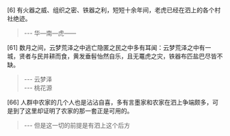 
[6] 有火器之威、组织之密、铁器之利，短短十余年间，老虎已经在泗上的各个村社绝迹。
>--- 华—南—虎——<br>

[61] 数月之间，云梦荒泽之中逃亡隐匿之民之中多有耳闻：云梦荒泽之中有一城，贤者与民并耕而食，黄发垂髫怡然自乐，且无鼍虎之灾，铁器布匹盐巴尽皆不缺。
>--- 云梦泽<br>
>--- 桃花源<br>

[66] 人群中农家的几个人也是沾沾自喜，多有言墨家和农家在泗上争端颇多，可是到了这里却证明了农家的那一套正是可用的。
>--- 但是这一切的前提是有泗上这个后方<br>
